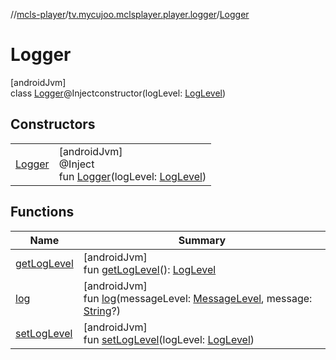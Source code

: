 //[mcls-player](../../../index.md)/[tv.mycujoo.mclsplayer.player.logger](../index.md)/[Logger](index.md)

# Logger

[androidJvm]\
class [Logger](index.md)@Injectconstructor(logLevel: [LogLevel](../../tv.mycujoo.mclsplayer.player.entity/-log-level/index.md))

## Constructors

| | |
|---|---|
| [Logger](-logger.md) | [androidJvm]<br>@Inject<br>fun [Logger](-logger.md)(logLevel: [LogLevel](../../tv.mycujoo.mclsplayer.player.entity/-log-level/index.md)) |

## Functions

| Name | Summary |
|---|---|
| [getLogLevel](get-log-level.md) | [androidJvm]<br>fun [getLogLevel](get-log-level.md)(): [LogLevel](../../tv.mycujoo.mclsplayer.player.entity/-log-level/index.md) |
| [log](log.md) | [androidJvm]<br>fun [log](log.md)(messageLevel: [MessageLevel](../../tv.mycujoo.mclsplayer.player.entity/-message-level/index.md), message: [String](https://kotlinlang.org/api/latest/jvm/stdlib/kotlin/-string/index.html)?) |
| [setLogLevel](set-log-level.md) | [androidJvm]<br>fun [setLogLevel](set-log-level.md)(logLevel: [LogLevel](../../tv.mycujoo.mclsplayer.player.entity/-log-level/index.md)) |
